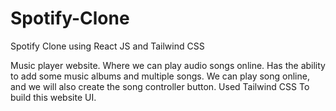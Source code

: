 # Spotify-Clone
Spotify Clone using React JS and Tailwind CSS

Music player website.
Where we can play audio songs online.
Has the ability to add some music albums and multiple songs.
We can play song online, and we will also create the song controller button. 
Used Tailwind CSS To build this website UI.
